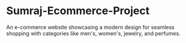 # Sumraj-Ecommerce-Project
An e-commerce website showcasing a modern design for seamless shopping with categories like men's, women's, jewelry, and perfumes.
